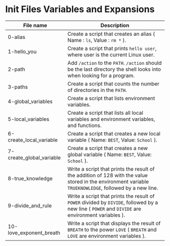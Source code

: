# Init Files Variables and Expansions

| File name | Description |
|-----------|------------|
|0-alias | Create a script that creates an alias ( Name : `ls`, Value : `rm *` ). |
|1-hello_you | Create a script that prints `hello user`, where user is the current Linux user.|
|2-path | Add `/action` to the `PATH`. `/action` should be the last directory the shell looks into when looking for a program.|
|3-paths | Create a script that counts the number of directories in the `PATH`.|
|4-global_variables | Create a script that lists environment variables.|
|5-local_variables | Create a script that lists all local variables and environment variables, and functions.|
|6-create_local_variable | Create a script that creates a new local variable ( Name: `BEST`, Value: `School` ).|
|7-create_global_variable | Create a script that creates a new global variable ( Name: `BEST`, Value: `School` ).|
|8-true_knowledge | Write a script that prints the result of the addition of 128 with the value stored in the environment variable `TRUEKNOWLEDGE`, followed by a new line. |
|9-divide_and_rule | Write a script that prints the result of `POWER` divided by `DIVIDE`, followed by a new line ( `POWER` and `DIVIDE` are environment variables ).|
|10-love_exponent_breath | Write a script that displays the result of `BREATH` to the power `LOVE` ( `BREATH` and `LOVE` are environment variables ).|
